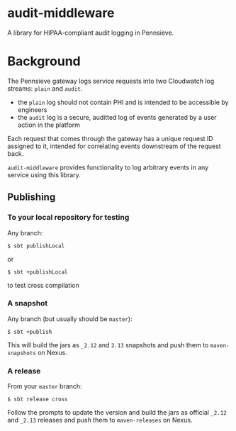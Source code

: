 # audit-middleware

A library for HIPAA-compliant audit logging in Pennsieve.

# Background

The Pennsieve gateway logs service requests into two Cloudwatch log streams: 
`plain` and `audit`. 

* the `plain` log should not contain PHI and is intended to be accessible by 
  engineers
* the `audit` log is a secure, auditted log of events generated by a user 
  action in the platform

Each request that comes through the gateway has a unique request ID assigned 
to it, intended for correlating events downstream of the request back. 

`audit-middleware` provides functionality to log arbitrary events in any
service using this library.

## Publishing

### To your local repository for testing

Any branch:

```
$ sbt publishLocal
```
or 
```
$ sbt +publishLocal
```
to test cross compilation

### A snapshot

Any branch (but usually should be `master`):

```
$ sbt +publish
```
This will build the jars as `_2.12` and `2.13` snapshots and push them to `maven-snapshots` on Nexus.

### A release

From your `master` branch:

```
$ sbt release cross
```

Follow the prompts to update the version and build the jars as official `_2.12` and `_2.13` 
releases and push them to `maven-releases` on Nexus.
